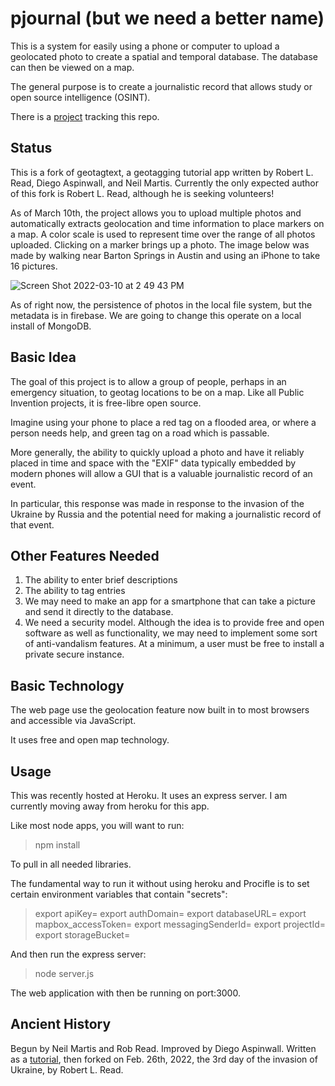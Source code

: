 # pjournal (but we need a better name)

This is a system for easily using a phone or computer to upload a geolocated photo to create a spatial and temporal database. The database can then be viewed on a map.

The general purpose is to create a journalistic record that allows study or open source intelligence (OSINT).

There is a [project](https://github.com/orgs/PubInv/projects/1) tracking this repo.

## Status

This is a fork of geotagtext, a geotagging tutorial app written by Robert L. Read, Diego Aspinwall, and Neil Martis.
Currently the only expected author of this fork is Robert L. Read, although he is seeking volunteers!

As of March 10th, the project allows you to upload multiple photos and automatically extracts geolocation and time information to place markers on a map.
A color scale is used to represent time over the range of all photos uploaded. 
Clicking on a marker brings up a photo. The image below was made by walking near Barton Springs in Austin and using an iPhone to take 16 pictures.

![Screen Shot 2022-03-10 at 2 49 43 PM](https://user-images.githubusercontent.com/5296671/157765351-7674ffb8-0fbb-4c3a-9b60-4ad4dd989090.png)

As of right now, the persistence of photos in the local file system, but the metadata is in firebase. We are going to change this operate on a local install 
of MongoDB.


## Basic Idea

The goal of this project is to allow a group of people, perhaps in an emergency situation, to geotag locations
to be on a map. Like all Public Invention projects, it is free-libre open source.

Imagine using your phone to place a red tag on a flooded area, or where a person needs help, and
green tag on a road which is passable.

More generally, the ability to quickly upload a photo and have it reliably placed in time and space
with the "EXIF" data typically embedded by modern phones will allow a GUI that is a valuable journalistic
record of an event.

In particular, this response was made in response to the invasion of the Ukraine by Russia and
the potential need for making a journalistic record of that event.

## Other Features Needed

1. The ability to enter brief descriptions
2. The ability to tag entries
3. We may need to make an app for a smartphone that can take a picture and send it directly to the database.
4. We need a security model. Although the idea is to provide free and open software as well as functionality, we may need to implement some sort of anti-vandalism features. At a minimum, a user must be free to install a private secure instance.

## Basic Technology

The web page use the geolocation feature now built in to most browsers and accessible via JavaScript.

It uses free and open map technology.

## Usage

This was recently hosted at Heroku. It uses an express server.
I am currently moving away from heroku for this app.

Like most node apps, you will want to run:

> npm install

To pull in all needed libraries.

The fundamental way to run it without
using heroku and Procifle is to set certain environment variables that contain "secrets":

> export apiKey=
> export authDomain=
> export databaseURL=
> export mapbox_accessToken=
> export messagingSenderId=
> export projectId=
> export storageBucket=

And then run the express server:

> node server.js

The web application with then be running on port:3000.

## Ancient History

Begun by Neil Martis and Rob Read. Improved by Diego Aspinwall.
Written as a [tutorial](https://medium.com/nerd-for-tech/geotagtext-a-tutorial-a-free-geotagging-web-application-composed-of-free-tools-b42bcbcca202), then forked on Feb. 26th, 2022, the 3rd day of the invasion of Ukraine, by Robert L. Read.
